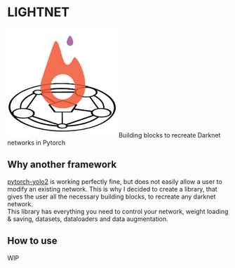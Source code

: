 LIGHTNET
========
<img src="logo.png" alt="Logo" width="250" height="250">  
Building blocks to recreate Darknet networks in Pytorch


## Why another framework
[pytorch-yolo2](https://github.com/marvis/pytorch-yolo2) is working perfectly fine, but does not easily allow a user to modify an existing network.
This is why I decided to create a library, that gives the user all the necessary building blocks, to recreate any darknet network.  
This library has everything you need to control your network, weight loading & saving, datasets, dataloaders and data augmentation.

## How to use
WIP
